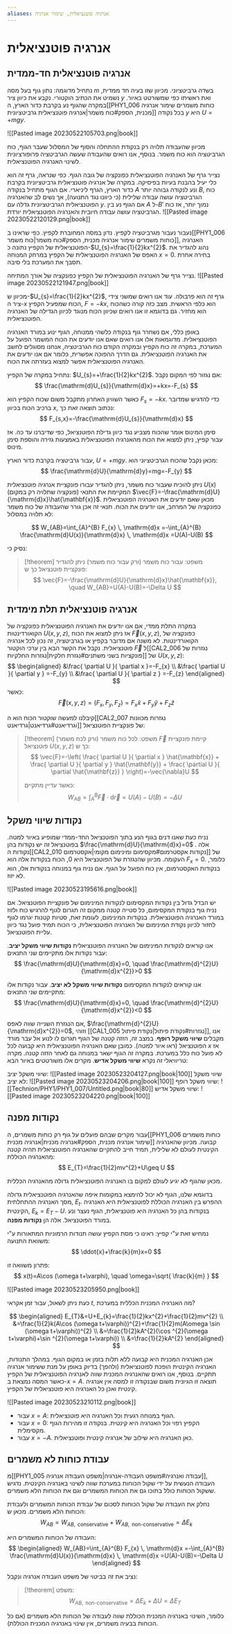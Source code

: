 ```yaml
---
aliases: אנרגיה פוטנציאלית, שימור אנרגיה
---
```

# אנרגיה פוטנציאלית

## אנרגיה פוטנציאלית חד-ממדית
נתחיל מדוגמה:
נתון גוף בעל מסה $m$ בשדה גרביטציוני. מכיוון שזו בעיה חד ממדית, נשמיט את הכתיב הוקטורי. נקבע את כיוון ציר $y$ ואת ראשיתו כפי שמשורטט באיור. במקרה שהגוף נע בקרבת כדור הארץ, ה[[PHY1_006 כוחות משמרים שימור אנרגיה מכנית, הספק#כוח משמר|אנרגיה פוטנציאלית גרביטציונית]] בכל נקודה $y$ היא $U=+mgy$.

![[Pasted image 20230522105703.png|book]]

מכיוון שהעבודה תלויה רק בנקודת ההתחלה והסוף של המסלול שעבר הגוף, כוח הגרביטציה הוא כוח משמר. בנוסף, אנו רואים שהעבודה שעשה הגרביטציה פרופורציונית לשינוי האנרגיה הפוטנציאלית.

נצייר גרף של האנרגיה הפוטנציאלית כפונקציה של גובה הגוף. כפי שנראה, גרף זה הוא כלי יעיל בהבנת בעיות בפיסיקה. במקרה של אנרגיה פוטנציאלית גרביטציונית בקרבת כדור הארץ, הגרף ליניארי. אם הגוף מתחיל בנקודה $A$ ונע לנקודה גבוהה יותר $B$, כוח הגרביטציה עושה עבודה שלילית (כי כיוונו נגד התנועה), אך נשים לב שהאנרגיה הפוטנציאלית הגרביטציונית גדלה עם $y$. אם הגוף נע בין $A$ ל-$B'$ נמוך יותר, אז כוח הגרביטציה עושה עבודה חיובית והאנרגיה הפוטנציאלית יורדת.
![[Pasted image 20230522120129.png|book]]

נעבור נעבור מגרביטציה לקפיץ. נדון במסה המחוברת לקפיץ. כפי שראינו ב[[PHY1_006 כוחות משמרים שימור אנרגיה מכנית, הספק#כוח משמר|כוח משמר]], האנרגיה הפוטנציאלית של הקפיץ נתונה כ-$U_{s}=\frac{1}{2}kx^{2}$.
נהוג להגדיר את האפס של האנרגיה הפוטנציאלית של הקפיץ במרחק המנוחה $x=0$. בחירה אחרת תסבך את המערכת בלי סיבה.

נצייר גרף של האנרגיה הפוטנציאלית של הקפיץ כפונקציה של אורך המתיחה.
![[Pasted image 20230522121947.png|book]]

מכיוון ש-$U_{s}=\frac{1}{2}kx^{2}$, גרף זה הוא פרבולה. עוד אנו רואים שמשני צידי ציר ה-$x$ הכוח שמפעיל הקפיץ, $F=-kx$, הוא כלפי הראשית. מצב כזה קורה כשהכוח הוא מחזיר. גם בדוגמא זו אנו רואים שכיוון הכוח מנוגד לכיוון הגדילה של האנרגיה הפוטנציאלית.

באופן כללי, אם נשחרר גוף בנקודה כלשהי ממנוחה, הגוף ינוע במורד האנרגיה הפוטנציאלית. מדוגמאות אלו אנו רואים שאם אנו יודעים את הכוח המשמר הפועל על המערכת, במקרה זה כוח הקפיץ ובמקרה הקודם כוח הגרביטציה, אנחנו מסוגלים לחשב את האנרגיה הפוטנציאלית. גם הדרך ההפוכה אפשרית, כלומר אם אנו יודעים את האנרגיה הפוטנציאלית אפשר למצוא בעזרתה את הכוח.

נתחיל במקרה של הקפיץ: $U_{s}=+\frac{1}{2}kx^{2}$. אם נגזור לפי המקום נקבל:
$$
\frac{\mathrm{d}U_{s}}{\mathrm{d}x}=+kx=-F_{s}
$$

כאשר השוויון האחרון מתקבל משום שכוח הקפיץ הוא $F_{s}=-kx$. כדי להדגיש שמדובר ברכיב הכוח בכיוון $x$, נכתוב תוצאה זאת כך:
$$
F_{s,x}=-\frac{\mathrm{d}U_{s}}{\mathrm{d}x}
$$

סימן המינוס אומר שהכוח מצביע נגד כיוון גדילת הפוטנציאל, כפי שדיברנו עד כה. אז עבור קפיץ, ניתן למצוא את הכוח מהאנרגיה הפוטנציאלית באמצעות גזירה והוספת סימן מינוס.

עבור גרביטציה בקרבת כדור הארץ, $U=+mgy$. מכאן נקבל שהכוח הגרביטציוני הוא:
$$
\frac{\mathrm{d}U}{\mathrm{d}y}=mg=-F_{y}
$$

ניתן להוכיח שעבור כוח משמר, ניתן להגדיר עבורו פונקציית אנרגיה פוטנציאלית $U(x)$ (פונקציה שתלויה רק במקום) המקיימת את התנאי $\vec{F}=-\frac{\mathrm{d}U}{\mathrm{d}x}\hat{\mathbf{x}}$. מכאן שאם יודעים את האנרגיה הפוטנציאלית כפונקציה של המרחב, אנו יודעים את הכוח. תנאי זה אכן גורר שהעבודה של כוח משמר לא תלויה במסלול:

$$
W_{AB}=\int_{A}^{B} F_{x} \, \mathrm{d}x =-\int_{A}^{B} \frac{\mathrm{d}U(x)}{\mathrm{d}x} \, \mathrm{d}x =U(A)-U(B)
$$

נסיק כי:

>[!theorem] משפט:
>עבור כוח משמר (ורק עבור כוח משמר) ניתן להגדיר פונקציית פוטנציאל כך ש:
>$$
> \vec{F}=-\frac{\mathrm{d}U}{\mathrm{d}x}\hat{\mathbf{x}}, \quad W_{AB}=U(A)-U(B)=-\Delta U
> $$

## אנרגיה פוטנציאלית תלת מימדית

במקרה התלת ממדי, אם אנו יודעים את האנרגיה הפוטנציאלית כפונקציה של הקואורדינטות $U(x,y,z)$, אז ניתן למצוא את הכוח $\vec{F}(x,y,z)$, כפונקציה של הקואורדינטות. לא משנה אם מדובר בקפיץ או בגרביטציה, זה נכון לכל אנרגיה פוטנציאלית. נקבל את הקשר הבא בין ערכי הוקטור $\vec{F}$ ל[[CAL2_006 נגזרות של פונקציות בשני משתנים#נגזרת חלקית|נגזרות החלקיות]] של $U(x,y,z)$:
$$
\begin{aligned}
&\frac{ \partial U }{ \partial x }=-F_{x} \\
&\frac{ \partial U }{ \partial y } =-F_{y} \\
&\frac{ \partial U }{ \partial z } =-F_{z}
\end{aligned} 
$$
כאשר:
$$
\vec{F}(x,y,z)=(F_{x},F_{y},F_{z})=F_{x}\hat{x}+F_{y}\hat{y}+F_{z}\hat{z}
$$

קיבלנו למעשה שוקטור הכוח הוא ה[[CAL2_007 נגזרות מכוונות וגרדיאנט#גרדיאנט|גרדיאנט]] של פונקציית הפוטנציאל:

>[!theorem] משפט:
> לכל כוח משמר (ורק לכח משמר) $\vec{F}$ קיימת פונקציית פוטנציאל $U(x,y,z)$ כך ש:
> $$
> \vec{F}=-\left( \frac{ \partial U }{ \partial x }  \hat{\mathbf{x}} + \frac{ \partial U }{ \partial y } \hat{\mathbf{y}} + \frac{ \partial U }{ \partial \hat{\mathbf{z}} }  \right)=-\vec{\nabla}U
> $$
> 
> כאשר עדיין מתקיים:
> $$
> W_{AB}=\int_{A}^{B} \vec{F} \cdot \mathrm{d}\vec{r} =U(A)-U(B)=-\Delta U
> $$

## נקודות שיווי משקל

נניח כעת שאנו דנים בגוף הנע בתוך הפוטנציאל החד-ממדי שמופיע באיור למטה. בפוטנציאל זה יש נקודות בהן $\frac{\mathrm{d}U}{\mathrm{d}x}=0$ . אלה נקודות ה[[CAL2_010 נקודות אקסטרמום#מקסימום ומינימום מקומי|אקסטרמום]] של העקומה. מכיוון שהנגזרת של הפוטנציאל היא $0$, הכוח בנקודות אלה הוא $F_{x}=0$. כלומר, בנקודות האקסטרמום, אין כוח הפועל על הגוף. אם נניח גוף במנוחה בנקודות אלו, הוא לא יזוז.

![[Pasted image 20230523195616.png|book]]

יש הבדל גדול בין נקודות המקסימום לנקודות המינימום של פונקציית הפוטנציאל. אם נניח גוף בנקודת המקסימום, כל סטייה קטנה ממקום זה תגרום לגוף להרגיש כוח ולזוז במורד האנרגיה הפוטנציאלית. בנקודות המינימום, לעומת זאת, סטיות קטנות יגרמו לגוף לחזור לכיוון נקודת המינימום של האנרגיה הפוטנציאלית, כי הכוח תמיד פועל נגד כיוון עליית הפוטנציאל.

אנו קוראים לנקודות המינימום של האנרגיה הפוטנציאלית **נקודות שיווי משקל יציב**. עבור נקודות אלו מתקיימים שני התנאים:
$$
\frac{\mathrm{d}U}{\mathrm{d}x}=0, \quad \frac{\mathrm{d}^{2}U}{\mathrm{d}x^{2}}>0
$$

אנו קוראים לנקודות המקסימום **נקודות שיווי משקל לא יציב**. עבור נקודות אלו מתקיימים שני התנאים:
$$
\frac{\mathrm{d}U}{\mathrm{d}x}=0, \quad \frac{\mathrm{d}^{2}U}{\mathrm{d}x^{2}}<0
$$

אם הנגזרת השנייה שווה לאפס, $\frac{\mathrm{d}^{2}U}{\mathrm{d}x^{2}}=0$, וזוהי [[CAL1_005 נגזרות#נקודת פיתול|נקודת פיתול]], אנו מקבלים **שיווי משקל רופף**. במצב זה, הזזה קטנה של הגוף תגרום לו לנוע אל עבר מורד הפוטנציאל (ראו איור למטה). כמובן שאם האנרגיה הפוטנציאלית היא קבועה לכל $x$ אז לא פועל כוח כלל במערכת. במקרה זה הגוף ישאר במנוחה גם לאחר הזזה קטנה. מקרה טריוויאלי זה נקרא **שיווי משקל אדיש**. מקרים אלו משורטטים באיור הבא:

שיווי משקל יציב:
![[Pasted image 20230523204127.png|book|100]]
שיווי משקל לא יציב:
![[Pasted image 20230523204206.png|book|100]]
שיווי משקל רופף:
![[Technion/PHY1/PHY1_007/Untitled.png|book|80]]
שיווי משקל אדיש:
![[Pasted image 20230523204220.png|book|100]]

## נקודות מפנה
עבור מקרים שבהם פועלים על גוף רק כוחות משמרים, ה[[PHY1_006 כוחות משמרים שימור אנרגיה מכנית, הספק#אנרגיה מכנית|אנרגיה מכנית]] קבועה. מכיוון שהאנרגיה הקינטית לעולם לא שלילית, תמיד חייב להתקיים שהאנרגיה הפוטנציאלית תהיה קטנה מהאנרגיה הכוללת: 
$$
E_{T}=\frac{1}{2}mv^{2}+U\geq U
$$

מכאן שהגוף לא יגיע לעולם למקום בו האנרגיה הפוטנציאלית גדולה מהאנרגיה הכללית.

בדוגמא שלנו, הגוף לא יכול להימצא במקומות איפה שהאנרגיה הפוטנציאלית גדולה מסך האנרגיה ההתחלתית, $E_{t}$. ההפרש בין האנרגיה הכוללת לפוטנציאלית היא האנרגיה הקינטית, $E_{k}=E_{T}-U$. בנקודות בהן כל האנרגיה היא פוטנציאלית, הגוף נעצר ונע במורד הפוטנציאל. אלה הן **נקודות מפנה**.

נמחיש זאת ע"י קפיץ:
ראינו כי מסת הקפיץ עושה תנודות הרמוניות המתאורות ע"י משוואת התנועה:
$$
\ddot{x}+\frac{k}{m}x=0
$$

פתרון משוואה זו:
$$
x(t)=A\cos (\omega t+\varphi), \quad \omega=\sqrt{ \frac{k}{m} }
$$

![[Pasted image 20230523205950.png|book]]

כעת ניתן לשאול, עבור זמן אקראי $t$, מה האנרגיה המכנית הכללית במערכת?

$$
\begin{aligned}
E_{T}&=U+E_{k}=\frac{1}{2}kx^{2}+\frac{1}{2}mv^{2} \\
&=\frac{1}{2}k(A\cos (\omega t+\varphi))^{2}+\frac{1}{2}m(A\omega \sin (\omega t+\varphi))^{2}  \\
&=\frac{1}{2}kA^{2}(\cos ^{2}(\omega t+\varphi)+\sin ^{2}(\omega t+\varphi)) \\
&=\frac{1}{2}kA^{2}
\end{aligned}
$$

אכן האנרגיה המכנית היא קבועה ללא תלות בזמן או במקום הגוף. במהלך התנודות, האנרגיה הקינטית הופכת לפוטנציאלית (ולהפך) בדיוק באופן על מנת ששימור אנרגיה תתקיים. בנוסף, אנו רואים שהאנרגיה המכנית שווה לאנרגיה הפוטנציאלית של הקפיץ כאשר המסה נמצאת ב-$x=A$. תוצאה זו הגיונית משום שבנקודה זו למסה אין אנרגיה קינטית ואכן כל האנרגיה היא פוטנציאלית של הקפיץ.

![[Pasted image 20230523210112.png|book]]

- עבור $x=A$:
	הגוף במנוחה רגעית וכל האנרגיה היא פוטנציאלית.
 - עבור $x=0$:
	 הקפיץ רפוי וכל האנרגיה היא קינטית. בנקודה זו מהירות הגוף מקסימלית.
- עבור $x=-A$.
	כאן האנרגיה היא שילוב של אנרגיה קינטית ופוטנציאלית.

## עבודת כוחות לא משמרים
מ[[PHY1_005 עבודה ואנרגיה#משפט העבודה-אנרגיה|משפט העבודה אנרגיה]], העבודה הנעשית על ידי שקול הכוחות במערכת שווה לשינוי באנרגיה הקינטית. נדגיש ששקול הכוחות כולל בתוכו גם את הכוחות המשמרים וגם את הכוחות הלא משמרים.

נחלק את העבודה של שקול הכוחות לסכום של עבודת הכוחות המשמרים ולעבודת הכוחות הלא משמרים. מכאן ש:
$$
W_{AB}=W_{AB, \text{ conservative}}+W_{AB, \text{ non-conservative}}=\Delta E_{k}
$$

העבודה של הכוחות המשמרים היא:
$$
\begin{aligned}
W_{AB}=\int_{A}^{B} F_{x} \, \mathrm{d}x =-\int_{A}^{B} \frac{\mathrm{d}U(x)}{\mathrm{d}x} \, \mathrm{d}x =U(A)-U(B)=-\Delta U
\end{aligned}
$$

נציב את זה בביטוי של משפט העבודה אנרגיה ונקבל:

>[!theorem] משפט:
>$$
> W_{AB, \text{ non-conservative}} = \Delta E_{k}+\Delta U=\Delta E_{T}
> $$

כלומר, השינוי באנרגיה המכנית הכוללת שווה לעבודה של הכוחות הלא משמרים (אם כל הכוחות בבעיה משמרים, אין שינוי באנרגיה המכנית הכוללת).